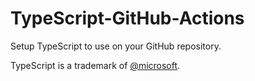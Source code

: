 # TypeScript-GitHub-Actions
Setup TypeScript to use on your GitHub repository.

TypeScript is a trademark of [@microsoft](/microsoft).
